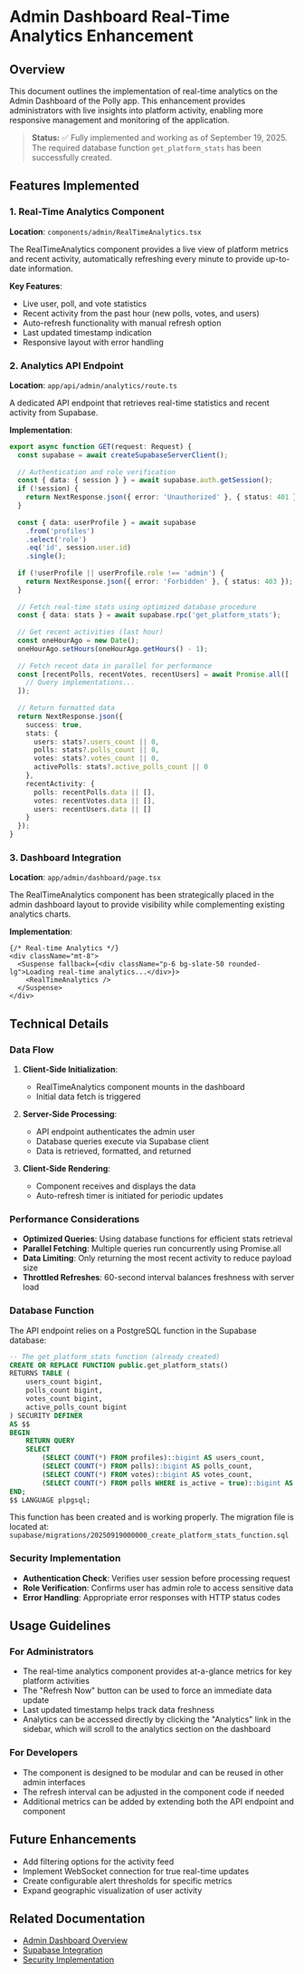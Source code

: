 # Admin Dashboard Real-Time Analytics Enhancement

## Overview

This document outlines the implementation of real-time analytics on the Admin Dashboard of the Polly app. This enhancement provides administrators with live insights into platform activity, enabling more responsive management and monitoring of the application.

> **Status:** ✅ Fully implemented and working as of September 19, 2025. The required database function `get_platform_stats` has been successfully created.

## Features Implemented

### 1. Real-Time Analytics Component

**Location**: `components/admin/RealTimeAnalytics.tsx`

The RealTimeAnalytics component provides a live view of platform metrics and recent activity, automatically refreshing every minute to provide up-to-date information.

**Key Features**:
- Live user, poll, and vote statistics
- Recent activity from the past hour (new polls, votes, and users)
- Auto-refresh functionality with manual refresh option
- Last updated timestamp indication
- Responsive layout with error handling

### 2. Analytics API Endpoint

**Location**: `app/api/admin/analytics/route.ts`

A dedicated API endpoint that retrieves real-time statistics and recent activity from Supabase.

**Implementation**:
```typescript
export async function GET(request: Request) {
  const supabase = await createSupabaseServerClient();
  
  // Authentication and role verification
  const { data: { session } } = await supabase.auth.getSession();
  if (!session) {
    return NextResponse.json({ error: 'Unauthorized' }, { status: 401 });
  }
  
  const { data: userProfile } = await supabase
    .from('profiles')
    .select('role')
    .eq('id', session.user.id)
    .single();
    
  if (!userProfile || userProfile.role !== 'admin') {
    return NextResponse.json({ error: 'Forbidden' }, { status: 403 });
  }
  
  // Fetch real-time stats using optimized database procedure
  const { data: stats } = await supabase.rpc('get_platform_stats');
  
  // Get recent activities (last hour)
  const oneHourAgo = new Date();
  oneHourAgo.setHours(oneHourAgo.getHours() - 1);
  
  // Fetch recent data in parallel for performance
  const [recentPolls, recentVotes, recentUsers] = await Promise.all([
    // Query implementations...
  ]);
  
  // Return formatted data
  return NextResponse.json({
    success: true,
    stats: {
      users: stats?.users_count || 0,
      polls: stats?.polls_count || 0,
      votes: stats?.votes_count || 0,
      activePolls: stats?.active_polls_count || 0
    },
    recentActivity: {
      polls: recentPolls.data || [],
      votes: recentVotes.data || [],
      users: recentUsers.data || []
    }
  });
}
```

### 3. Dashboard Integration

**Location**: `app/admin/dashboard/page.tsx`

The RealTimeAnalytics component has been strategically placed in the admin dashboard layout to provide visibility while complementing existing analytics charts.

**Implementation**:
```tsx
{/* Real-time Analytics */}
<div className="mt-8">
  <Suspense fallback={<div className="p-6 bg-slate-50 rounded-lg">Loading real-time analytics...</div>}>
    <RealTimeAnalytics />
  </Suspense>
</div>
```

## Technical Details

### Data Flow

1. **Client-Side Initialization**:
   - RealTimeAnalytics component mounts in the dashboard
   - Initial data fetch is triggered

2. **Server-Side Processing**:
   - API endpoint authenticates the admin user
   - Database queries execute via Supabase client
   - Data is retrieved, formatted, and returned

3. **Client-Side Rendering**:
   - Component receives and displays the data
   - Auto-refresh timer is initiated for periodic updates

### Performance Considerations

- **Optimized Queries**: Using database functions for efficient stats retrieval
- **Parallel Fetching**: Multiple queries run concurrently using Promise.all
- **Data Limiting**: Only returning the most recent activity to reduce payload size
- **Throttled Refreshes**: 60-second interval balances freshness with server load

### Database Function

The API endpoint relies on a PostgreSQL function in the Supabase database:

```sql
-- The get_platform_stats function (already created)
CREATE OR REPLACE FUNCTION public.get_platform_stats()
RETURNS TABLE (
    users_count bigint,
    polls_count bigint,
    votes_count bigint,
    active_polls_count bigint
) SECURITY DEFINER
AS $$
BEGIN
    RETURN QUERY
    SELECT
        (SELECT COUNT(*) FROM profiles)::bigint AS users_count,
        (SELECT COUNT(*) FROM polls)::bigint AS polls_count,
        (SELECT COUNT(*) FROM votes)::bigint AS votes_count,
        (SELECT COUNT(*) FROM polls WHERE is_active = true)::bigint AS active_polls_count;
END;
$$ LANGUAGE plpgsql;
```

This function has been created and is working properly. The migration file is located at: `supabase/migrations/20250919000000_create_platform_stats_function.sql`

### Security Implementation

- **Authentication Check**: Verifies user session before processing request
- **Role Verification**: Confirms user has admin role to access sensitive data
- **Error Handling**: Appropriate error responses with HTTP status codes

## Usage Guidelines

### For Administrators

- The real-time analytics component provides at-a-glance metrics for key platform activities
- The "Refresh Now" button can be used to force an immediate data update
- Last updated timestamp helps track data freshness
- Analytics can be accessed directly by clicking the "Analytics" link in the sidebar, which will scroll to the analytics section on the dashboard

### For Developers

- The component is designed to be modular and can be reused in other admin interfaces
- The refresh interval can be adjusted in the component code if needed
- Additional metrics can be added by extending both the API endpoint and component

## Future Enhancements

- Add filtering options for the activity feed
- Implement WebSocket connection for true real-time updates
- Create configurable alert thresholds for specific metrics
- Expand geographic visualization of user activity

## Related Documentation

- [Admin Dashboard Overview](./ADMIN_DASHBOARD.md)
- [Supabase Integration](./SUPABASE.md)
- [Security Implementation](./SECURITY.md)